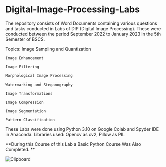 # Digital-Image-Processing-Labs

The repository consists of Word Documents containing various questions and tasks conducted in Labs of DIP (Digital Image Processing).
These were conducted between the period September 2022 to January 2023 in the 5th Semester of BSCS.

Topics: Image Sampling and Quantization

	Image Enhancement

	Image Filtering 

	Morphological Image Processing

	Watermarking and Steganography

	Image Transformations

	Image Compression 

	Image Segmentation

	Pattern Classification 

These Labs were done using Python 3.10 on Google Colab and Spyder IDE in Anaconda. 
Libraries used: Opencv as cv2, Pillow as PIL



**During this Course of this Lab a Basic Python Course Was Also Completed.
**

![Clipboard](https://user-images.githubusercontent.com/80505091/212537642-9cfa8c66-c157-4761-a6a8-962d15b2688b.jpg)
